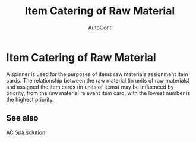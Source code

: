 ﻿---
    title: "Item Catering of Raw Material"
    author: AutoCont
    ms.date: 04/30/2018
    ms.topic: article
    ms.prod: dynamics-nav-2017
    ms.contentlocale: en
    ms.lasthandoff: 04/30/2018
---

# Item Catering of Raw Material

A spinner is used for the purposes of items raw materials assignment item cards. The relationship between the raw material (in units of raw materials) and assigned the item cards (in units of items) may be influenced by priority, from the raw material relevant item card, with the lowest number is the highest priority.


## <a name="see-also"></a>See also
[AC Spa solution](ac-spa-solution.md)
